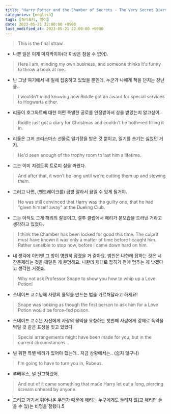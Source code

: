```yaml
---
title: "Harry Potter and the Chamber of Secrets - The Very Secret Diary"
categories: [english]
tags: [해리포터, 영어]
date: 2023-05-21 22:00:00 +0900
last_modified_at: 2023-05-21 22:00:00 +0900
---
```

> This is the final straw.
- 나쁜 일은 이게 마지막이야(더 이상은 참을 수 없어).

> Here I am, minding my own business, and someone thinks it's funny to throw a book at me..
- 난 그냥 여기에서 내 일에 집중하고 있었을 뿐인데, 누군가 나에게 책을 던지는 장난을..

> I wouldn't mind knowing how Riddle got an award for special services to Hogwarts either.
- 리들이 호그와트에 대한 어떤 특별한 공로를 인정받아서 상을 받았는지 알고싶어.

> Riddle just got a diary for Christmas and couldn't be bothered filling it in.
- 리들은 그저 크리스마스 선물로 일기장을 받은 것 뿐이고, 일기를 쓰기는 싫었던 거지.

> He'd seen enough of the trophy room to last him a lifetime.
- 그는 이미 지겹도록 트로피 실을 봐왔다. 

> And after that, it won't be long until we're cutting them up and stewing them.
- 그러고 나면, (맨드레이크를) 금방 잘라서 끓일 수 있게 될거야.

> He was still convinced that Harry was the guilty one, that he had "given himself away" at the Dueling Club.
- 그는 아직도 그게 해리의 잘못이고, 결투 클럽에서 해리가 본모습을 드러낸 거라고 생각하고 있었다.

> I think the Chamber has been locked for good this time. The culprit must have known it was only a matter of time before I caught him. Rather sensible to stop now, before I came down hard on him.
- 내 생각에 이번엔 그 방이 영원히 잠겼을 거 같아요. 범인은 나한테 잡하는 것은 시간문제라는 것을 깨달은 게 분명해요. 나한테 제대로 잡히기 전에 멈추는 게 낫겠다고 생각한 거겠죠.

> Why not ask Professor Snape to show you how to whip up a Love Potion!
- 스네이프 교수님께 사랑의 물약을 만드는 법을 가르쳐달라고 하세요!

> Snape was looking as though the first person to ask him for a Love Potion would be force-fed poison.
- 스네이프 교수는 자신에게 사랑의 물약을 요청하는 첫번째 사람에게 강제로 독약을 먹일 것 같은 표정을 짓고 있었다.

> Special arrangements might have been made for you, but in the current circumstances...
- 널 위한 특별 배려가 있어야 했는데.. 지금 상황에서는.. (쉽지 않구나)

> I'm going to have to turn you in, Rubeus.
- 루베우스, 널 신고하겠어.

> And out of it came something that made Harry let out a long, piercing scream unheard by anyone.
- 그리고 거기서 튀어나온 무언가 때문에 해리는 누구에게도 들리지 않(고 해리만 들을 수 있)는 비명을 질렀다.5